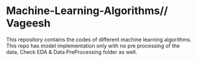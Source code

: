 # Machine-Learning-Algorithms// Vageesh
This repository contains the codes of different machine learning algorithms.
This repo has model implementation only with no pre processing of the data, Check EDA & Data PreProcessing folder as well.
